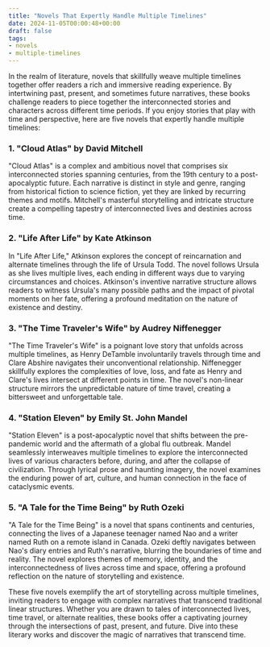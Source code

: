 ```yaml
---
title: "Novels That Expertly Handle Multiple Timelines"
date: 2024-11-05T00:00:48+00:00
draft: false
tags:
- novels
- multiple-timelines
---
```


In the realm of literature, novels that skillfully weave multiple timelines together offer readers a rich and immersive reading experience. By intertwining past, present, and sometimes future narratives, these books challenge readers to piece together the interconnected stories and characters across different time periods. If you enjoy stories that play with time and perspective, here are five novels that expertly handle multiple timelines:

### 1. "Cloud Atlas" by David Mitchell

"Cloud Atlas" is a complex and ambitious novel that comprises six interconnected stories spanning centuries, from the 19th century to a post-apocalyptic future. Each narrative is distinct in style and genre, ranging from historical fiction to science fiction, yet they are linked by recurring themes and motifs. Mitchell's masterful storytelling and intricate structure create a compelling tapestry of interconnected lives and destinies across time.

### 2. "Life After Life" by Kate Atkinson

In "Life After Life," Atkinson explores the concept of reincarnation and alternate timelines through the life of Ursula Todd. The novel follows Ursula as she lives multiple lives, each ending in different ways due to varying circumstances and choices. Atkinson's inventive narrative structure allows readers to witness Ursula's many possible paths and the impact of pivotal moments on her fate, offering a profound meditation on the nature of existence and destiny.

### 3. "The Time Traveler's Wife" by Audrey Niffenegger

"The Time Traveler's Wife" is a poignant love story that unfolds across multiple timelines, as Henry DeTamble involuntarily travels through time and Clare Abshire navigates their unconventional relationship. Niffenegger skillfully explores the complexities of love, loss, and fate as Henry and Clare's lives intersect at different points in time. The novel's non-linear structure mirrors the unpredictable nature of time travel, creating a bittersweet and unforgettable tale.

### 4. "Station Eleven" by Emily St. John Mandel

"Station Eleven" is a post-apocalyptic novel that shifts between the pre-pandemic world and the aftermath of a global flu outbreak. Mandel seamlessly interweaves multiple timelines to explore the interconnected lives of various characters before, during, and after the collapse of civilization. Through lyrical prose and haunting imagery, the novel examines the enduring power of art, culture, and human connection in the face of cataclysmic events.

### 5. "A Tale for the Time Being" by Ruth Ozeki

"A Tale for the Time Being" is a novel that spans continents and centuries, connecting the lives of a Japanese teenager named Nao and a writer named Ruth on a remote island in Canada. Ozeki deftly navigates between Nao's diary entries and Ruth's narrative, blurring the boundaries of time and reality. The novel explores themes of memory, identity, and the interconnectedness of lives across time and space, offering a profound reflection on the nature of storytelling and existence.

These five novels exemplify the art of storytelling across multiple timelines, inviting readers to engage with complex narratives that transcend traditional linear structures. Whether you are drawn to tales of interconnected lives, time travel, or alternate realities, these books offer a captivating journey through the intersections of past, present, and future. Dive into these literary works and discover the magic of narratives that transcend time.